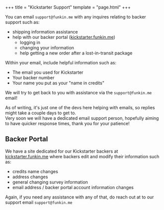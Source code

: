 +++
title = "Kickstarter Support"
template = "page.html"
+++

<section>

You can email `support@funkin.me` with any inquires relating to backer support such as:

- shipping information assistance
- help with our backer portal ([kickstarter.funkin.me](https://kickstarter.funkin.me))
    - logging in
    - changing your information
    - help getting a new order after a lost-in-transit package

Within your email, include helpful information such as:

- The email you used for Kickstarter
- Your backer number
- Your name you put as your "name in credits"

We will try to get back to you with assistance via the `support@funkin.me` email!

As of writing, it's just one of the devs here helping with emails, so replies might take a couple days to get to.
<br>
Very soon we will have a dedicated email support person, hopefully aiming to have quicker response times, 
thank you for your patience!

</section>

<section>

# Backer Portal

We have a site dedicated for our Kickstarter backers at [kickstarter.funkin.me](https://kickstarter.funkin.me)
where backers edit and modify their information such as:
- credits name changes
- address changes
- general changing survey information
- email address / backer portal account information changes

Again, if you need any assistance with any of that, do reach out at to our support email `support@funkin.me`

</section>